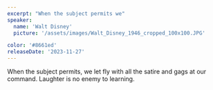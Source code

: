 ```yaml
---
excerpt: "When the subject permits we"
speaker:
  name: 'Walt Disney'
  picture: '/assets/images/Walt_Disney_1946_cropped_100x100.JPG'

color: '#8661ed'
releaseDate: '2023-11-27'
---
```

When the subject permits, we let fly with all the satire and gags at our command. Laughter is no enemy to learning.
